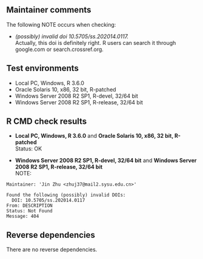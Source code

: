## Maintainer comments     
The following NOTE occurs when checking:    
* *(possibly) invalid doi 10.5705/ss.202014.0117.*    
Actually, this doi is definitely right. R users can search it through google.com or search.crossref.org.  

## Test environments
* Local PC, Windows, R 3.6.0    
* Oracle Solaris 10, x86, 32 bit, R-patched
* Windows Server 2008 R2 SP1, R-devel, 32/64 bit
* Windows Server 2008 R2 SP1, R-release, 32/64 bit

## R CMD check results
* **Local PC, Windows, R 3.6.0** and **Oracle Solaris 10, x86, 32 bit, R-patched**      
Status: OK

* **Windows Server 2008 R2 SP1, R-devel, 32/64 bit** and **Windows Server 2008 R2 SP1, R-release, 32/64 bit**       
NOTE:    
  
```
Maintainer: 'Jin Zhu <zhuj37@mail2.sysu.edu.cn>'

Found the following (possibly) invalid DOIs:
  DOI: 10.5705/ss.202014.0117
From: DESCRIPTION
Status: Not Found
Message: 404
```

## Reverse dependencies
There are no reverse dependencies.
